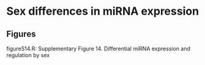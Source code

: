# Sex differences in miRNA expression

## Figures
figureS14.R: Supplementary Figure 14. Differential miRNA expression and regulation by sex

